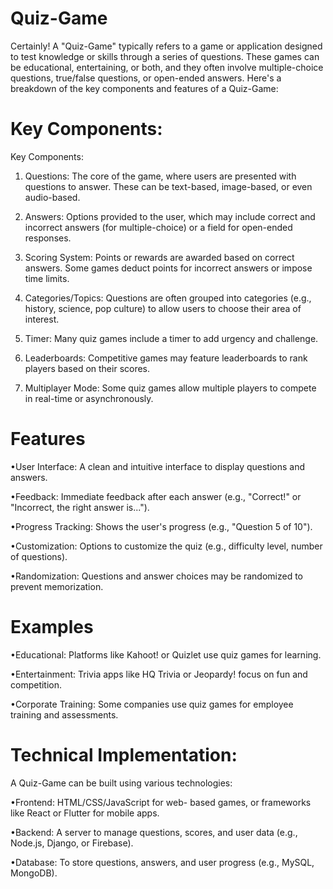 # Quiz-Game
Certainly! A "Quiz-Game" typically refers to a game or application designed to test knowledge or skills through a series of questions. These games can be educational, entertaining, or both, and they often involve multiple-choice questions, true/false questions, or open-ended answers. Here's a breakdown of the key components and features of a Quiz-Game:


# Key Components:
Key Components:

1. Questions: The core of the game, where users are presented with questions to answer. These can be text-based, image-based, or even audio-based.

2. Answers: Options provided to the user, which may include correct and incorrect answers (for multiple-choice) or a field for open-ended responses.

3. Scoring System: Points or rewards are awarded based on correct answers. Some games deduct points for incorrect answers or impose time limits.

4. Categories/Topics: Questions are often grouped into categories (e.g., history, science, pop culture) to allow users to choose their area of interest.

5. Timer: Many quiz games include a timer to add urgency and challenge.

6. Leaderboards: Competitive games may feature leaderboards to rank players based on their scores.

7. Multiplayer Mode: Some quiz games allow multiple players to compete in real-time or asynchronously.


# Features
•User Interface: A clean and intuitive   interface to display questions and      answers.

•Feedback: Immediate feedback after      each answer (e.g., "Correct!" or        "Incorrect, the right answer is...").

•Progress Tracking: Shows the user's     progress (e.g., "Question 5 of 10").

•Customization: Options to customize     the quiz (e.g., difficulty level,     number of questions).

•Randomization: Questions and answer     choices may be randomized to prevent     memorization.

# Examples

•Educational: Platforms like Kahoot! or  Quizlet use quiz games for learning.

•Entertainment: Trivia apps like HQ      Trivia or Jeopardy! focus on fun and    competition.
 
•Corporate Training: Some companies use  quiz games for employee training and    assessments.

# Technical Implementation:

A Quiz-Game can be built using various technologies:

•Frontend: HTML/CSS/JavaScript for web-  based games, or frameworks like React   or Flutter for mobile apps.

•Backend: A server to manage questions,  scores, and user data (e.g., Node.js,   Django, or Firebase).

•Database: To store questions, answers,  and user progress (e.g., MySQL,         MongoDB).


